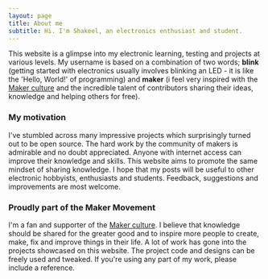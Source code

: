 ```yaml
---
layout: page
title: About me
subtitle: Hi. I'm Shakeel, an electronics enthusiast and student.
---
```


This website is a glimpse into my electronic learning, testing and projects at various levels. My username is based on a combination of two words; **blink** (getting started with electronics usually involves blinking an LED - it is like the 'Hello, World!' of programming) and **maker** (i feel very inspired with the [Maker culture](https://en.wikipedia.org/wiki/Maker_culture) and the incredible talent of contributors sharing their ideas, knowledge and helping others for free).

### My motivation
I've stumbled across many impressive projects which surprisingly turned out to be open source. The hard work by the community of makers is admirable and no doubt appreciated. Anyone with internet access can improve their knowledge and skills. This website aims to promote the same mindset of sharing knowledge. I hope that my posts will be useful to other electronic hobbyists, enthusiasts and students. Feedback, suggestions and improvements are most welcome.

### Proudly part of the Maker Movement
I'm a fan and supporter of the [Maker culture](https://en.wikipedia.org/wiki/Maker_culture). I believe that knowledge should be shared for the greater good and to inspire more people to create, make, fix and improve things in their life. A lot of work has gone into the projects showcased on this website. The project code and designs can be freely used and tweaked. If you're using any part of my work, please include a reference.
